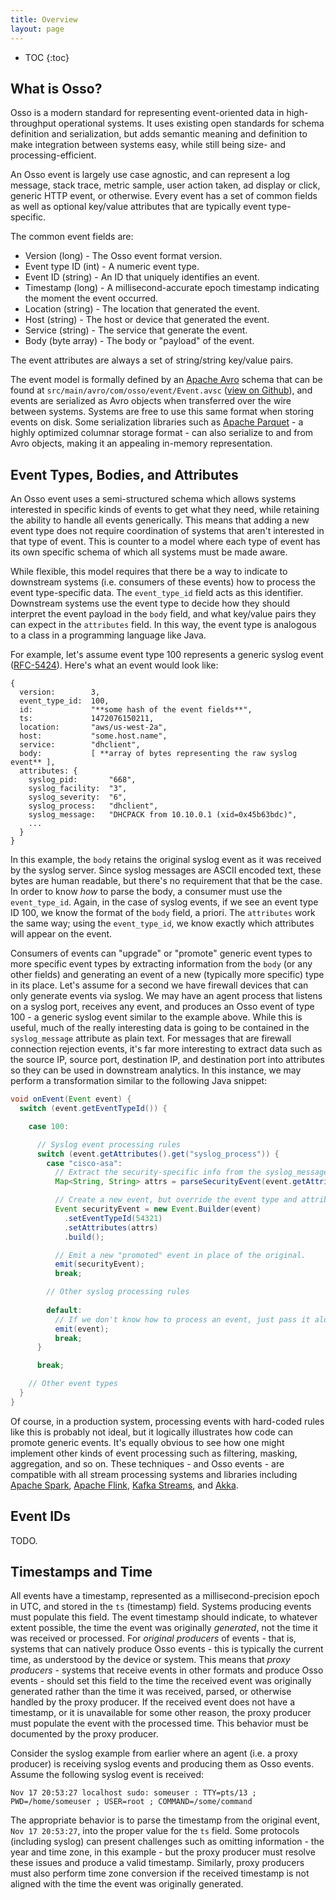 ```yaml
---
title: Overview
layout: page
---
```


* TOC
{:toc}

## What is Osso?

Osso is a modern standard for representing event-oriented data in high-throughput
operational systems. It uses existing open standards for schema definition and
serialization, but adds semantic meaning and definition to make integration between
systems easy, while still being size- and processing-efficient.

An Osso event is largely use case agnostic, and can represent a log message, stack
trace, metric sample, user action taken, ad display or click, generic HTTP event,
or otherwise. Every event has a set of common fields as well as optional key/value
attributes that are typically event type-specific.

The common event fields are:

  * Version (long) - The Osso event format version.
  * Event type ID (int) - A numeric event type.
  * Event ID (string) - An ID that uniquely identifies an event.
  * Timestamp (long) - A millisecond-accurate epoch timestamp indicating the moment the event occurred.
  * Location (string) - The location that generated the event.
  * Host (string) - The host or device that generated the event.
  * Service (string) - The service that generate the event.
  * Body (byte array) - The body or "payload" of the event.

The event attributes are always a set of string/string key/value pairs.

The event model is formally defined by an [Apache Avro][apache-avro] schema that can
be found at `src/main/avro/com/osso/event/Event.avsc` ([view on Github][github-schema]),
and events are serialized as Avro objects when transferred over the wire between systems.
Systems are free to use this same format when storing events on disk. Some serialization
libraries such as [Apache Parquet][apache-parquet] - a highly optimized columnar
storage format - can also serialize to and from Avro objects, making it an appealing
in-memory representation.

[apache-avro]: http://avro.apache.org/
[github-schema]: https://github.com/osso-project/osso/blob/master/src/main/avro/com/osso/event/Event.avsc
[apache-parquet]: http://parquet.apache.org/

## Event Types, Bodies, and Attributes

An Osso event uses a semi-structured schema which allows systems interested in specific
kinds of events to get what they need, while retaining the ability to handle all events
generically. This means that adding a new event type does not require coordination of
systems that aren't interested in that type of event. This is counter to a model where
each type of event has its own specific schema of which all systems must be made aware.

While flexible, this model requires that there be a way to indicate to downstream systems
(i.e. consumers of these events) how to process the event type-specific data. The
`event_type_id` field acts as this identifier. Downstream systems use the event type to
decide how they should interpret the event payload in the `body` field, and what key/value
pairs they can expect in the `attributes` field. In this way, the event type is analogous
to a class in a programming language like Java.

For example, let's assume event type 100 represents a generic syslog event
([RFC-5424][rfc-5424]). Here's what an event would look like:

```
{
  version:        3,
  event_type_id:  100,
  id:             "**some hash of the event fields**",
  ts:             1472076150211,
  location:       "aws/us-west-2a",
  host:           "some.host.name",
  service:        "dhclient",
  body:           [ **array of bytes representing the raw syslog event** ],
  attributes: {
    syslog_pid:       "668",
    syslog_facility:  "3",
    syslog_severity:  "6",
    syslog_process:   "dhclient",
    syslog_message:   "DHCPACK from 10.10.0.1 (xid=0x45b63bdc)",
    ...
  }
}
```

In this example, the `body` retains the original syslog event as it was received by
the syslog server. Since syslog messages are ASCII encoded text, these bytes are
human readable, but there's no requirement that that be the case. In order to know
_how_ to parse the body, a consumer must use the `event_type_id`. Again, in the case
of syslog events, if we see an event type ID 100, we know the format of the `body`
field, a priori. The `attributes` work the same way; using the `event_type_id`,
we know exactly which attributes will appear on the event.

Consumers of events can "upgrade" or "promote" generic event types to more specific
event types by extracting information from the `body` (or any other fields) and
generating an event of a new (typically more specific) type in its place. Let's
assume for a second we have firewall devices that can only generate events via
syslog. We may have an agent process that listens on a syslog port, receives any
event, and produces an Osso event of type 100 - a generic syslog event similar to
the example above. While this is useful, much of the really interesting data is
going to be contained in the `syslog_message` attribute as plain text. For messages
that are firewall connection rejection events, it's far more interesting to extract
data such as the source IP, source port, destination IP, and destination port into
attributes so they can be used in downstream analytics. In this instance, we may
perform a transformation similar to the following Java snippet:

```java
void onEvent(Event event) {
  switch (event.getEventTypeId()) {

    case 100:

      // Syslog event processing rules
      switch (event.getAttributes().get("syslog_process")) {
        case "cisco-asa":
          // Extract the security-specific info from the syslog_message attribute.
          Map<String, String> attrs = parseSecurityEvent(event.getAttributes().get("syslog_message"));

          // Create a new event, but override the event type and attributes.
          Event securityEvent = new Event.Builder(event)
            .setEventTypeId(54321)
            .setAttributes(attrs)
            .build();

          // Emit a new "promoted" event in place of the original.
          emit(securityEvent);
          break;

        // Other syslog processing rules
        
        default:
          // If we don't know how to process an event, just pass it along.
          emit(event);
          break;
      }

      break;

    // Other event types
  }
}
```

Of course, in a production system, processing events with hard-coded rules like
this is probably not ideal, but it logically illustrates how code can promote
generic events. It's equally obvious to see how one might implement other kinds
of event processing such as filtering, masking, aggregation, and so on. These
techniques - and Osso events - are compatible with all stream processing systems
and libraries including [Apache Spark][apache-spark], [Apache Flink][apache-flink],
[Kafka Streams][kafka-streams], and [Akka][akka].

[rfc-5424]: https://tools.ietf.org/html/rfc5424
[apache-spark]: http://spark.apache.org/
[apache-flink]: http://flink.apache.org/
[kafka-streams]: http://kafka.apache.org/documentation.html#streams
[akka]: http://akka.io/

## Event IDs

TODO.

## Timestamps and Time

All events have a timestamp, represented as a millisecond-precision epoch in
UTC, and stored in the `ts` (timestamp) field. Systems producing events must
populate this field. The event timestamp should indicate, to whatever extent
possible, the time the event was originally _generated_, not the time it was
received or processed. For _original producers_ of events - that is, systems
that can natively produce Osso events - this is typically the current time, as
understood by the device or system. This means that _proxy producers_ - systems
that receive events in other formats and produce Osso events - should set this
field to the time the received event was originally generated rather than the
time it was received, parsed, or otherwise handled by the proxy producer. If the
received event does not have a timestamp, or it is unavailable for some other
reason, the proxy producer must populate the event with the processed time. This
behavior must be documented by the proxy producer.

Consider the syslog example from earlier where an agent (i.e. a proxy producer)
is receiving syslog events and producing them as Osso events. Assume the
following syslog event is received:

```
Nov 17 20:53:27 localhost sudo: someuser : TTY=pts/13 ; PWD=/home/someuser ; USER=root ; COMMAND=/some/command
```

The appropriate behavior is to parse the timestamp from the original event,
`Nov 17 20:53:27`, into the proper value for the `ts` field. Some protocols
(including syslog) can present challenges such as omitting information - the
year and time zone, in this example - but the proxy producer must resolve these
issues and produce a valid timestamp. Similarly, proxy producers must also
perform time zone conversion if the received timestamp is not aligned with the 
time the event was originally generated.
